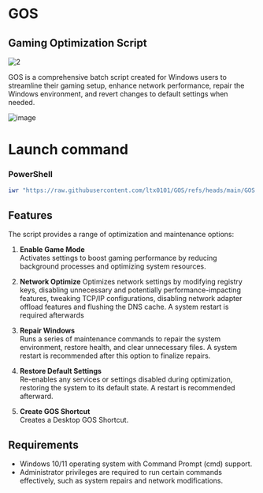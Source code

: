 # GOS
## Gaming Optimization Script
![2](https://github.com/user-attachments/assets/7c9a08cb-5b20-46ae-81af-c404b2ea79c8)




GOS is a comprehensive batch script created for Windows users to streamline their gaming setup, enhance network performance, repair the Windows environment, and revert changes to default settings when needed.

![image](https://github.com/user-attachments/assets/bd4a63c7-0972-4873-ac74-845d796dadf2)









# Launch command

### PowerShell
```ps1
iwr "https://raw.githubusercontent.com/ltx0101/GOS/refs/heads/main/GOS.ps1" -OutFile "GOS.ps1"; .\GOS.ps1
```





## Features

The script provides a range of optimization and maintenance options:

1. **Enable Game Mode**  
   Activates settings to boost gaming performance by reducing background processes and optimizing system resources.

2. **Network Optimize** 
   Optimizes network settings by modifying registry keys, disabling unnecessary and potentially performance-impacting features, tweaking TCP/IP configurations, disabling network adapter offload features and flushing the DNS cache. A system restart is required afterwards

3. **Repair Windows**  
   Runs a series of maintenance commands to repair the system environment, restore health, and clear unnecessary files. A system restart is recommended after this option to finalize repairs.

4. **Restore Default Settings**  
   Re-enables any services or settings disabled during optimization, restoring the system to its default state. A restart is recommended afterward.

5. **Create GOS Shortcut**  
   Creates a Desktop GOS Shortcut.
 
## Requirements

- Windows 10/11 operating system with Command Prompt (cmd) support.
- Administrator privileges are required to run certain commands effectively, such as system repairs and network modifications.

